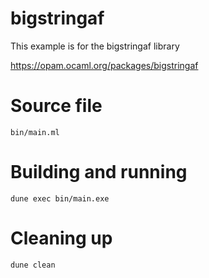 # bigstringaf

This example is for the bigstringaf library

https://opam.ocaml.org/packages/bigstringaf

# Source file

`bin/main.ml`

# Building and running

`dune exec bin/main.exe`

# Cleaning up

`dune clean`
